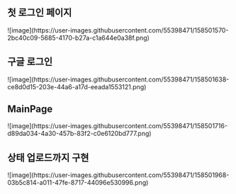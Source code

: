 <h2>첫 로그인 페이지</h2>
![image](https://user-images.githubusercontent.com/55398471/158501570-2bc40c09-5685-4170-b27a-c1a644e0a38f.png)
<h2>구글 로그인</h2>
![image](https://user-images.githubusercontent.com/55398471/158501638-ce8d0d15-203e-44a6-a17d-eeada1553121.png)
<h2>MainPage</h2>
![image](https://user-images.githubusercontent.com/55398471/158501716-d89da034-4a30-457b-83f2-c0e6120bd777.png)
<h2>상태 업로드까지 구현</h2>
![image](https://user-images.githubusercontent.com/55398471/158501968-03b5c814-a011-47fe-8717-44096e530996.png)
